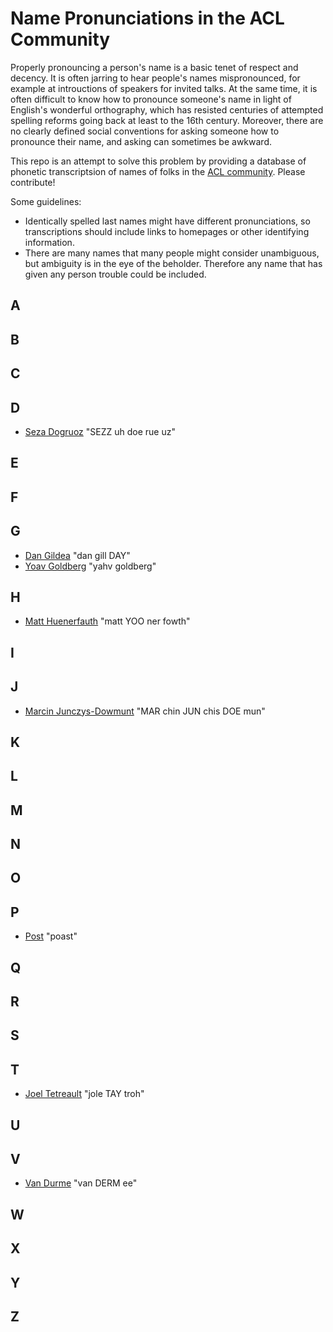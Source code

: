 # Name Pronunciations in the ACL Community

Properly pronouncing a person's name is a basic tenet of respect and decency.
It is often jarring to hear people's names mispronounced, for example at introuctions of speakers for invited talks.
At the same time, it is often difficult to know how to pronounce someone's name in light of English's wonderful orthography, which has resisted centuries of attempted spelling reforms going back at least to the 16th century.
Moreover, there are no clearly defined social conventions for asking someone how to pronounce their name, and asking can sometimes be awkward.

This repo is an attempt to solve this problem by providing a database of phonetic transcriptsion of names of folks in the [ACL community](http://aclweb.org/). Please contribute!

Some guidelines:
-  Identically spelled last names might have different pronunciations, so transcriptions should include links to homepages or other identifying information.
-  There are many names that many people might consider unambiguous, but ambiguity is in the eye of the beholder. Therefore any name that has given any person trouble could be included.

## A

## B

## C

## D

- [Seza Dogruoz](http://www.asezadogruoz.com) "SEZZ uh doe rue uz"

## E

## F 

## G

- [Dan Gildea](http://cs.rochester.edu/~gildea/) "dan gill DAY"
- [Yoav Goldberg](https://www.cs.bgu.ac.il/~yoavg/uni/) "yahv goldberg"

## H

- [Matt Huenerfauth](http://huenerfauth.ist.rit.edu) "matt YOO ner fowth"

## I

## J

- [Marcin Junczys-Dowmunt](http://emjotde.github.io) "MAR chin JUN chis DOE mun"

## K

## L

## M

## N

## O

## P

- [Post](http://cs.jhu.edu/~post/) "poast"

## Q

## R

## S

## T

- [Joel Tetreault](http://www.cs.rochester.edu/~tetreaul/academic.html) "jole TAY troh"

## U

## V

- [Van Durme](http://cs.jhu.edu/~vandurme/) "van DERM ee"

## W

## X 

## Y 

## Z
